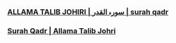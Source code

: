 ### [ALLAMA TALIB JOHIRI | سورہ القدر | surah qadr](https://www.youtube.com/watch?v=25hOGY0jXMY)

### [Surah Qadr  | Allama Talib Johri‬](https://www.youtube.com/watch?v=WqGbwLrAj_Y)
